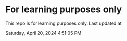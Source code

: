 # For learning purposes only
This repo is for learning purposes only.
Last updated at

Saturday, April 20, 2024 4:51:05 PM

